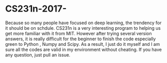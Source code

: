 # CS231n-2017-
Because so many people have focused on deep learning, the trendency for it should be on schdule. CS231n is a very interesting program to helping us get more familiar with it from MIT.
However after trying several version answers, it is really difficult for the beginner to finish the code especially green to Python , Numpy and Scipy.
As a result, I just do it myself and I am sure all the codes are valid in my environment without cheating.
If you have any question, just pull an issue.
